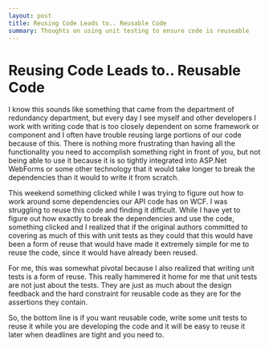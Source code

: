```yaml
---
layout: post
title: Reusing Code Leads to.. Reusable Code
summary: Thoughts on using unit testing to ensure code is reuseable
---
```


# Reusing Code Leads to.. Reusable Code

I know this sounds like something that came from the department of redundancy department, but every day I see myself and other developers I work with writing code that is too closely dependent on some framework or component and I often have trouble reusing large portions of our code because of this. There is nothing more frustrating than having all the functionality you need to accomplish something right in front of you, but not being able to use it because it is so tightly integrated into ASP.Net WebForms or some other technology that it would take longer to break the dependencies than it would to write it from scratch.

This weekend something clicked while I was trying to figure out how to work around some dependencies our API code has on WCF. I was struggling to reuse this code and finding it difficult. While I have yet to figure out how exactly to break the dependencies and use the code, something clicked and I realized that if the original authors committed to covering as much of this with unit tests as they could that this would have been a form of reuse that would have made it extremely simple for me to reuse the code, since it would have already been reused.

For me, this was somewhat pivotal because I also realized that writing unit tests is a form of reuse. This really hammered it home for me that unit tests are not just about the tests. They are just as much about the design feedback and the hard constraint for reusable code as they are for the assertions they contain.

So, the bottom line is if you want reusable code, write some unit tests to reuse it while you are developing the code and it will be easy to reuse it later when deadlines are tight and you need to.